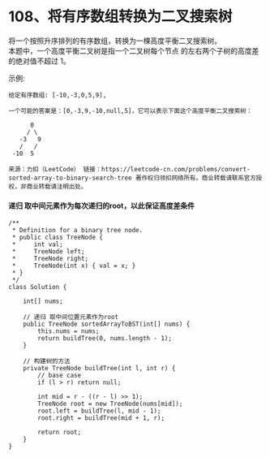 108、将有序数组转换为二叉搜索树
===

将一个按照升序排列的有序数组，转换为一棵高度平衡二叉搜索树。<br>
本题中，一个高度平衡二叉树是指一个二叉树每个节点 的左右两个子树的高度差的绝对值不超过 1。<br>

示例:<br>
```
给定有序数组: [-10,-3,0,5,9],

一个可能的答案是：[0,-3,9,-10,null,5]，它可以表示下面这个高度平衡二叉搜索树：

      0
     / \
   -3   9
   /   /
 -10  5
```

``
来源：力扣（LeetCode）
链接：https://leetcode-cn.com/problems/convert-sorted-array-to-binary-search-tree
著作权归领扣网络所有。商业转载请联系官方授权，非商业转载请注明出处。
``

#### 递归 取中间元素作为每次递归的root，以此保证高度差条件
```
/**
 * Definition for a binary tree node.
 * public class TreeNode {
 *     int val;
 *     TreeNode left;
 *     TreeNode right;
 *     TreeNode(int x) { val = x; }
 * }
 */
class Solution {
    
    int[] nums;

    // 递归 取中间位置元素作为root
    public TreeNode sortedArrayToBST(int[] nums) {
        this.nums = nums;
        return buildTree(0, nums.length - 1);
    }

    // 构建树的方法
    private TreeNode buildTree(int l, int r) {
        // base case
        if (l > r) return null;

        int mid = r - ((r - l) >> 1);
        TreeNode root = new TreeNode(nums[mid]);
        root.left = buildTree(l, mid - 1);
        root.right = buildTree(mid + 1, r);

        return root;
    } 
}
```
